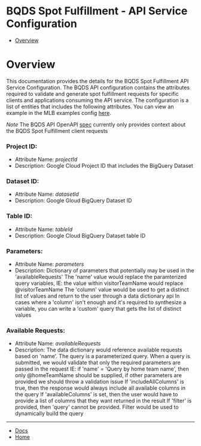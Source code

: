 # BQDS Spot Fulfillment - API Service Configuration

* [Overview](#overview)

# Overview

This documentation provides the details for the BQDS Spot Fulfillment API Service Configuration. The BQDS API configuration contains the attributes required to validate and generate spot fulfillment requests for specific clients and applications consuming the API service. The configuration is a list of entities that includes the following attributes. You can view an example in the MLB examples config [here](../../examples/mlb/config/api/config.json).

_Note_ The BQDS API OpenAPI [spec](#documentation) currently only provides context about the BQDS Spot Fulfillment client requests

### Project ID:

* Attribute Name: *projectId*
* Description: Google Cloud Project ID that includes the BigQuery Dataset

### Dataset ID:

* Attribute Name: *datasetId*
* Description: Google Gloud BigQuery Dataset ID

### Table ID:

* Attribute Name: *tableId*
* Description: Google Cloud BigQuery Dataset table ID

### Parameters:

* Attribute Name: *parameters*
* Description: Dictionary of parameters that potentially may be used in the 'availableRequests'
The 'name' value would replace the paramterized query variables, IE: the value within visitorTeamName would replace @visitorTeamName
The 'column' value would be used to get a distinct list of values and return to the user through a data dictionary api
In cases where a 'column' isn't enough and it's required to synthesize a variable, you can write a 'custom' query that gets the list of distinct values

### Available Requests:

* Attribute Name: *availableRequests*
* Description: The data dictionary would reference available requests based on 'name'. The query is a parameterized query.
When a query is submitted, we would validate that only the required parameters are passed in the request
IE: if 'name' = 'Query by home team name', then only @homeTeamName should be supplied, if other parameters are provided we should throw a validation issue
If 'includeAllColumns' is true, then the response would always include all available columns in the query
If 'availableColumns' is set, then the user would have to provide a list of columns that they want returned in the result
If 'filter' is provided, then 'query' cannot be provided. Filter would be used to dynamically build the query

----
* [Docs](../)
* [Home](../../)
